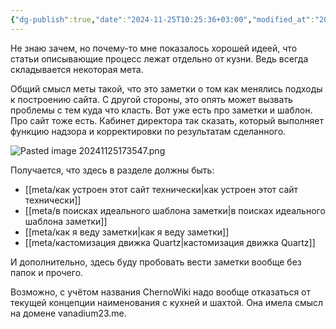 ```yaml
---
{"dg-publish":true,"date":"2024-11-25T10:25:36+03:00","modified_at":"2024-11-25T17:35:49+03:00","title":"мета","tags":["status/infinite"],"aliases":"мета","permalink":"/meta/index/","dgPassFrontmatter":true}
---
```



Не знаю зачем, но почему-то мне показалось хорошей идеей, что статьи описывающие процесс лежат отдельно от кузни. Ведь всегда складывается некоторая мета.

Общий смысл меты такой, что это заметки о том как менялись подходы к построению сайта. С другой стороны, это опять может вызвать проблемы с тем куда что класть. Вот уже есть про заметки и шаблон. Про сайт тоже есть. Кабинет директора так сказать, который выполняет функцию надзора и корректировки по результатам сделанного.

![Pasted image 20241125173547.png](/images/Pasted%20image%2020241125173547.png)


Получается, что здесь в разделе должны быть:
- [[meta/как устроен этот сайт технически|как устроен этот сайт технически]]
- [[meta/в поисках идеального шаблона заметки|в поисках идеального шаблона заметки]]
- [[meta/как я веду заметки|как я веду заметки]]
- [[meta/кастомизация движка Quartz|кастомизация движка Quartz]]

И дополнительно, здесь буду пробовать вести заметки вообще без папок и прочего. 

Возможно, с учётом названия ChernoWiki надо вообще отказаться от текущей концепции наименования с кухней и шахтой. Она имела смысл на домене vanadium23.me.
